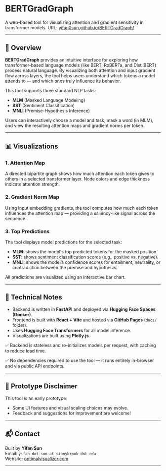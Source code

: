 # BERTGradGraph

A web-based tool for visualizing attention and gradient sensitivity in transformer models.
URL: [yifan0sun.github.io/BERTGradGraph/](https://yifan0sun.github.io/BERTGradGraph/)

---

## 🌟 Overview

**BERTGradGraph** provides an intuitive interface for exploring how transformer-based language models (like BERT, RoBERTa, and DistilBERT) process natural language. By visualizing both attention and input gradient flow across layers, the tool helps users understand which tokens a model attends to — and which ones truly influence its behavior.

This tool supports three standard NLP tasks:
- **MLM** (Masked Language Modeling)
- **SST** (Sentiment Classification)
- **MNLI** (Premise-Hypothesis Inference)

Users can interactively choose a model and task, mask a word (in MLM), and view the resulting attention maps and gradient norms per token.

---

## 📊 Visualizations

### 1. **Attention Map**

A directed bipartite graph shows how much attention each token gives to others in a selected transformer layer. Node colors and edge thickness indicate attention strength.

### 2. **Gradient Norm Map**

Using input embedding gradients, the tool computes how much each token influences the attention map — providing a saliency-like signal across the sequence.

### 3. **Top Predictions**

The tool displays model predictions for the selected task:
- **MLM**: shows the model's top predicted tokens for the masked position.
- **SST**: shows sentiment classification scores (e.g., positive vs. negative).
- **MNLI**: shows the model’s confidence scores for entailment, neutrality, or contradiction between the premise and hypothesis.

All predictions are visualized using an interactive bar chart.

---

## 📎 Technical Notes

- Backend is written in **FastAPI** and deployed via **Hugging Face Spaces (Docker)**.
- Frontend is built with **React + Vite** and hosted via **GitHub Pages** (`docs/` folder).
- Uses **Hugging Face Transformers** for all model inference.
- Visualizations are built using **Plotly.js**.

✅ Backend is stateless and re-initializes models per request, with caching to reduce load time.

✅ No dependencies required to use the tool — it runs entirely in-browser and via public API endpoints.

---

## 🧪 Prototype Disclaimer

This tool is an early prototype.

- Some UI features and visual scaling choices may evolve.
- Feedback and suggestions for improvement are welcome!

---

## 📬 Contact

Built by **Yifan Sun**  
Email: `yifan dot sun at stonybrook dot edu`  
Website: [optimalvisualizer.com](http://optimalvisualizer.com)

---

